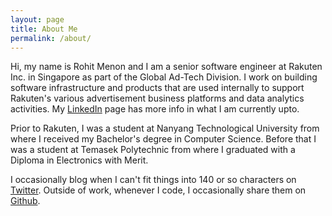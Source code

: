```yaml
---
layout: page
title: About Me
permalink: /about/
---
```


Hi, my name is Rohit Menon and I am a senior software engineer at Rakuten Inc. in Singapore as part of the Global Ad-Tech Division. I work on building software infrastructure and products that are used internally to support Rakuten's various advertisement business platforms and data analytics activities. My [LinkedIn](https://www.linkedin.com/in/rohitsm) page has more info in what I am currently upto. 

Prior to Rakuten, I was a student at Nanyang Technological University from where I received my Bachelor's degree in Computer Science. Before that I was a student at Temasek Polytechnic from where I graduated with a Diploma in Electronics with Merit.

I occasionally blog when I can't fit things into 140 or so characters on [Twitter](https://twitter.com/rohitsm). Outside of work, whenever I code, I occasionally share them on [Github](https://github.com/rohitsm).

